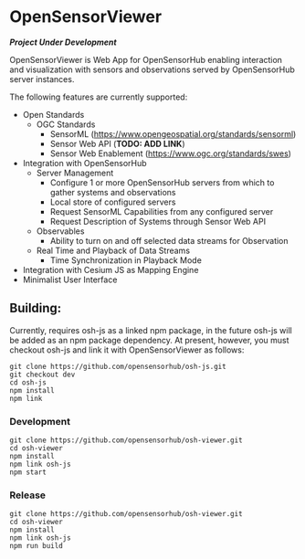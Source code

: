 # OpenSensorViewer

**_Project Under Development_**

OpenSensorViewer is Web App for OpenSensorHub enabling interaction and visualization with sensors and observations 
served by OpenSensorHub server instances. 

The following features are currently supported:

- Open Standards
  - OGC Standards
    - SensorML (https://www.opengeospatial.org/standards/sensorml)
    - Sensor Web API (**TODO: ADD LINK**)
    - Sensor Web Enablement (https://www.ogc.org/standards/swes)
- Integration with OpenSensorHub
  - Server Management
    - Configure 1 or more OpenSensorHub servers from which to gather systems and observations
    - Local store of configured servers
    - Request SensorML Capabilities from any configured server
    - Request Description of Systems through Sensor Web API
  - Observables
    - Ability to turn on and off selected data streams for Observation
  - Real Time and Playback of Data Streams
    - Time Synchronization in Playback Mode
- Integration with Cesium JS as Mapping Engine
- Minimalist User Interface

## Building:

Currently, requires osh-js as a linked npm package, in the future osh-js will be added as an npm package dependency. 
At present, however, you must checkout osh-js and link it with OpenSensorViewer as follows:

    git clone https://github.com/opensensorhub/osh-js.git
    git checkout dev
    cd osh-js
    npm install
    npm link

### Development

    git clone https://github.com/opensensorhub/osh-viewer.git
    cd osh-viewer
    npm install
    npm link osh-js
    npm start 

### Release

    git clone https://github.com/opensensorhub/osh-viewer.git
    cd osh-viewer
    npm install
    npm link osh-js
    npm run build 
